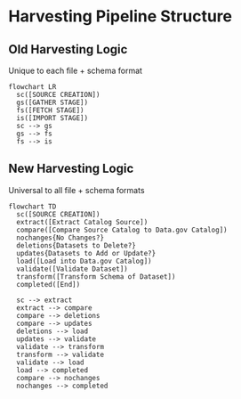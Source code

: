# Harvesting Pipeline Structure

## Old Harvesting Logic
Unique to each file + schema format
```mermaid
flowchart LR
  sc([SOURCE CREATION])
  gs([GATHER STAGE])
  fs([FETCH STAGE])
  is([IMPORT STAGE])
  sc --> gs
  gs --> fs
  fs --> is
```

## New Harvesting Logic
Universal to all file + schema formats
```mermaid
flowchart TD
  sc([SOURCE CREATION])
  extract([Extract Catalog Source])
  compare([Compare Source Catalog to Data.gov Catalog])
  nochanges{No Changes?}
  deletions{Datasets to Delete?}
  updates{Datasets to Add or Update?}
  load([Load into Data.gov Catalog])
  validate([Validate Dataset])
  transform([Transform Schema of Dataset])
  completed([End])

  sc --> extract
  extract --> compare
  compare --> deletions
  compare --> updates
  deletions --> load
  updates --> validate
  validate --> transform
  transform --> validate
  validate --> load
  load --> completed
  compare --> nochanges
  nochanges --> completed
```
